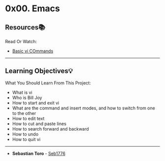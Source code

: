 # 0x00. Emacs

## Resources:books:
Read Or Watch:
* [Basic vi COmmands](https://intranet.hbtn.io/rltoken/TvhnXN1GAP7Et5OSuceGqw)

---
## Learning Objectives:bulb:
What You Should Learn From This Project:

* What is vi
* Who is Bill Joy
* How to start and exit vi
* What are the command and insert modes, and how to switch from one to the other
* How to edit text
* How to cut and paste lines
* How to search forward and backward
* How to undo
* How to quit vi

---
* **Sebastian Toro** - [Seb1776](https://github.com/Seb1776)